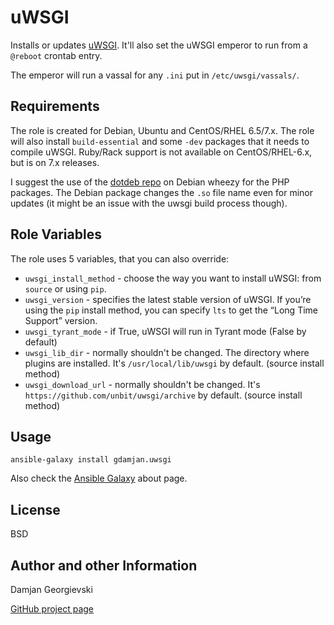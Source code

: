 uWSGI
=====

Installs or updates [uWSGI](http://uwsgi-docs.readthedocs.org/). It'll also set the uWSGI emperor to run from a `@reboot` crontab entry.

The emperor will run a vassal for any `.ini` put in `/etc/uwsgi/vassals/`.


Requirements
------------

The role is created for Debian, Ubuntu and CentOS/RHEL 6.5/7.x. The role will also install `build-essential` and some `-dev`
packages that it needs to compile uWSGI. Ruby/Rack support is not available on CentOS/RHEL-6.x, but is on 7.x releases.

I suggest the use of the [dotdeb repo](http://www.dotdeb.org/) on Debian wheezy for the PHP packages. The Debian package changes the `.so` file name
even for minor updates (it might be an issue with the uwsgi build process though).


Role Variables
--------------

The role uses 5 variables, that you can also override:

* `uwsgi_install_method` - choose the way you want to install uWSGI: from `source` or using `pip`.
* `uwsgi_version` - specifies the latest stable version of uWSGI. If you’re using the `pip` install method, you can specify `lts` to get the “Long Time Support” version.
* `uwsgi_tyrant_mode` - if True, uWSGI will run in Tyrant mode (False by default)
* `uwsgi_lib_dir` - normally shouldn't be changed. The directory where plugins are installed. It's `/usr/local/lib/uwsgi` by default. (source install method)
* `uwsgi_download_url` - normally shouldn't be changed. It's `https://github.com/unbit/uwsgi/archive` by default. (source install method)


Usage
-----

    ansible-galaxy install gdamjan.uwsgi

Also check the [Ansible Galaxy](https://galaxy.ansibleworks.com/intro) about page.


License
-------

BSD

Author and other Information
----------------------------

Damjan Georgievski

[GitHub project page](https://github.com/gdamjan/ansible-uwsgi)

